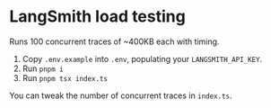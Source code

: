 # LangSmith load testing

Runs 100 concurrent traces of ~400KB each with timing.

1. Copy `.env.example` into `.env`, populating your `LANGSMITH_API_KEY`.
2. Run `pnpm i`
3. Run `pnpm tsx index.ts`

You can tweak the number of concurrent traces in `index.ts`.
